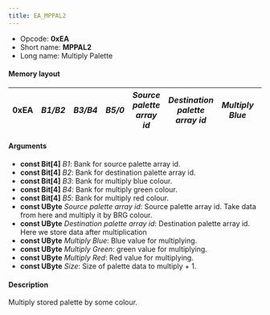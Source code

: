 ```yaml
---
title: EA_MPPAL2
---
```


- Opcode: **0xEA**
- Short name: **MPPAL2**
- Long name: Multiply Palette

#### Memory layout

| 0xEA | *B1/B2* | *B3/B4* | *B5/0* | *Source palette array id* | *Destination palette array id* | *Multiply Blue* | *Multiply Green* | *Multiply Red* | *Size* |
|----|----|----|----|----|----|----|----|----|----|

#### Arguments

- **const Bit\[4\]** *B1*: Bank for source palette array id.
- **const Bit\[4\]** *B2*: Bank for destination palette array id.
- **const Bit\[4\]** *B3*: Bank for multiply blue colour.
- **const Bit\[4\]** *B4*: Bank for multiply green colour.
- **const Bit\[4\]** *B5*: Bank for multiply red colour.
- **const UByte** *Source palette array id*: Source palette array id. Take data from here and multiply it by BRG colour.
- **const UByte** *Destination palette array id*: Destination palette array id. Here we store data after multiplication
- **const UByte** *Multiply Blue*: Blue value for multiplying.
- **const UByte** *Multiply Green*: green value for multiplying.
- **const UByte** *Multiply Red*: Red value for multiplying.
- **const UByte** *Size*: Size of palette data to multiply + 1.

#### Description

Multiply stored palette by some colour.
